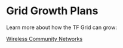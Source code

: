# Grid Growth Plans

Learn more about how the TF Grid can grow:

<!-- [10000 Nodes Campaign](10knodes_campaign) -->
<!-- 10k Node campaign file placed in _beta dir -->

[Wireless Community Networks](wireless_community_networks)